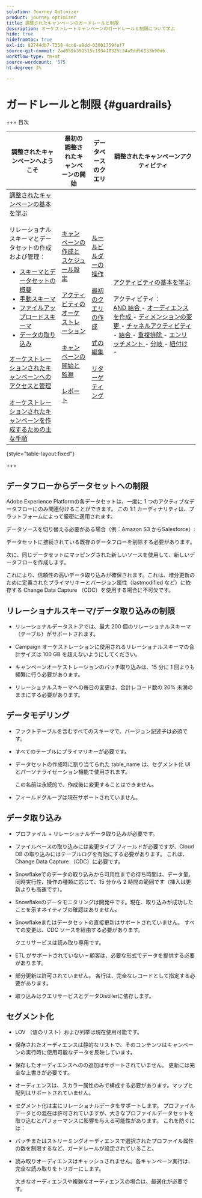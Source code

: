 ```yaml
---
solution: Journey Optimizer
product: journey optimizer
title: 調整されたキャンペーンのガードレールと制限
description: オーケストレートキャンペーンのガードレールと制限について学ぶ
hide: true
hidefromtoc: true
exl-id: 82744db7-7358-4cc6-a9dd-03001759fef7
source-git-commit: 2ad659b391515c193418325c34a9dd56133b90d6
workflow-type: tm+mt
source-wordcount: '575'
ht-degree: 3%

---
```


# ガードレールと制限 {#guardrails}

+++ 目次

| 調整されたキャンペーンへようこそ | 最初の調整されたキャンペーンの開始 | データベースのクエリ | 調整されたキャンペーンアクティビティ |
|---|---|---|---|
| [ 調整されたキャンペーンの基本を学ぶ ](gs-orchestrated-campaigns.md)<br/><br/> リレーショナルスキーマとデータセットの作成および管理：</br> <ul><li>[ スキーマとデータセットの概要 ](gs-schemas.md)</li><li>[ 手動スキーマ ](manual-schema.md)</li><li>[ ファイルアップロードスキーマ ](file-upload-schema.md)</li><li>[ データの取り込み ](ingest-data.md)</li></ul>[ オーケストレーションされたキャンペーンへのアクセスと管理 ](access-manage-orchestrated-campaigns.md)<br/><br/>[ オーケストレーションされたキャンペーンを作成するための主な手順 ](gs-campaign-creation.md) | [ キャンペーンの作成とスケジュール設定 ](create-orchestrated-campaign.md)<br/><br/>[ アクティビティのオーケストレーション ](orchestrate-activities.md)<br/><br/>[ キャンペーンの開始と監視 ](start-monitor-campaigns.md)<br/><br/>[ レポート ](reporting-campaigns.md) | [ ルールビルダーの操作 ](orchestrated-rule-builder.md)<br/><br/>[ 最初のクエリの作成 ](build-query.md)<br/><br/>[ 式の編集 ](edit-expressions.md)<br/><br/>[ リターゲティング ](retarget.md) | [ アクティビティの基本を学ぶ ](activities/about-activities.md)<br/><br/> アクティビティ：<br/>[AND 結合 ](activities/and-join.md) - [ オーディエンスを作成 ](activities/build-audience.md) - [ ディメンションの変更 ](activities/change-dimension.md) - [ チャネルアクティビティ ](activities/channels.md) - [ 結合 ](activities/combine.md) - [ 重複排除 ](activities/deduplication.md) - [ エンリッチメント ](activities/enrichment.md) - [ 分岐 ](activities/fork.md) - [ 紐付け ](activities/reconciliation.md) [ ](activities/save-audience.md) [ ](activities/split.md) [ ](activities/wait.md) - |

{style="table-layout:fixed"}

+++

## データフローからデータセットへの制限

Adobe Experience Platformの各データセットは、一度に 1 つのアクティブなデータフローにのみ関連付けることができます。 この 1:1 カーディナリティは、プラットフォームによって厳密に適用されます。

データソースを切り替える必要がある場合（例：Amazon S3 からSalesforce）:

データセットに接続されている既存のデータフローを削除する必要があります。

次に、同じデータセットにマッピングされた新しいソースを使用して、新しいデータフローを作成します。

これにより、信頼性の高いデータ取り込みが確保されます。これは、増分更新のために定義されたプライマリキーとバージョン属性（lastmodified など）に依存する Change Data Capture （CDC）を使用する場合に不可欠です。


## リレーショナルスキーマ/データ取り込みの制限

* リレーショナルデータストアでは、最大 200 個のリレーショナルスキーマ（テーブル）がサポートされます。

* Campaign オーケストレーションに使用されるリレーショナルスキーマの合計サイズは 100 GB を超えないようにしてください。

* キャンペーンオーケストレーションのバッチ取り込みは、15 分に 1 回よりも頻繁に行う必要があります。

* リレーショナルスキーマへの毎日の変更は、合計レコード数の 20% 未満のままにする必要があります。

## データモデリング

* ファクトテーブルを含むすべてのスキーマで、バージョン記述子は必須です。

* すべてのテーブルにプライマリキーが必要です。

* データセットの作成時に割り当てられた table_name は、セグメント化 UI とパーソナライゼーション機能で使用されます。

  この名前は永続的で、作成後に変更することはできません。

* フィールドグループは現在サポートされていません。

## データ取り込み

* プロファイル + リレーショナルデータ取り込みが必要です。

* ファイルベースの取り込みには変更タイプ フィールドが必要ですが、Cloud DB の取り込みにはテーブルログを有効にする必要があります。 これは、Change Data Capture （CDC）に必要です。

* Snowflakeでのデータの取り込みから可用性までの待ち時間は、データ量、同時実行性、操作の種類に応じて、15 分から 2 時間の範囲です（挿入は更新よりも高速です）。

* Snowflakeのデータモニタリングは開発中です。現在、取り込みが成功したことを示すネイティブの確認はありません。

* Snowflakeまたはデータセットの直接更新はサポートされていません。 すべての変更は、CDC ソースを経由する必要があります。

  クエリサービスは読み取り専用です。

* ETL がサポートされていない – 顧客は、必要な形式でデータを提供する必要があります。

* 部分更新は許可されていません。 各行は、完全なレコードとして指定する必要があります。

* 取り込みはクエリサービスとデータDistillerに依存します。

## セグメント化

* LOV （値のリスト）および列挙は現在使用可能です。

* 保存されたオーディエンスは静的なリストで、そのコンテンツはキャンペーンの実行時に使用可能なデータを反映しています。

* 保存したオーディエンスへのの追加はサポートされていません。 更新には完全な上書きが必要です。

* オーディエンスは、スカラー属性のみで構成する必要があります。マップと配列はサポートされていません。

* セグメント化は主にリレーショナルデータをサポートします。 プロファイルデータとの混在は許可されていますが、大きなプロファイルデータセットを取り込むとパフォーマンスに影響を与える可能性があります。 これを防ぐには：

* バッチまたはストリーミングオーディエンスで選択されたプロファイル属性の数を制限するなど、ガードレールが設定されていること。

* 読み取りオーディエンスはキャッシュされません。各キャンペーン実行は、完全な読み取りをトリガーにします。

  大きなオーディエンスや複雑なオーディエンスの場合は、最適化が必要です。